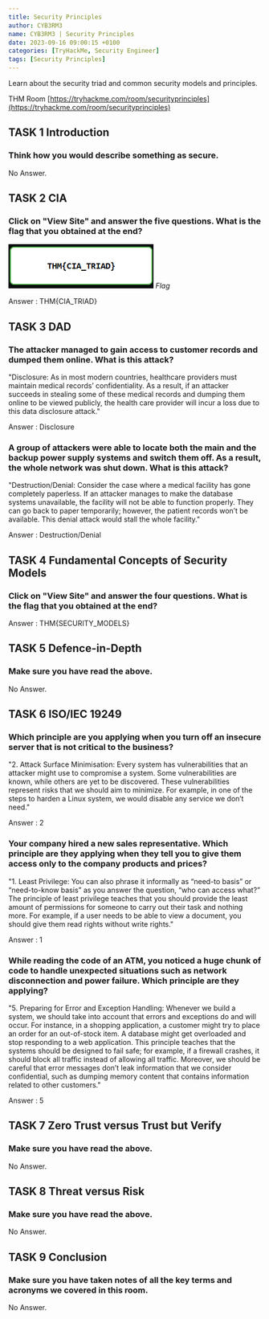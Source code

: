 ```yaml
---
title: Security Principles
author: CYB3RM3
name: CYB3RM3 | Security Principles
date: 2023-09-16 09:00:15 +0100
categories: [TryHackMe, Security Engineer]
tags: [Security Principles]
---
```


Learn about the security triad and common security models and principles.

THM Room [https://tryhackme.com/room/securityprinciples](https://tryhackme.com/room/securityprinciples)


## TASK 1 Introduction
###  Think how you would describe something as secure. 
No Answer.

## TASK 2 CIA
###  Click on "View Site" and answer the five questions. What is the flag that you obtained at the end? 

![Flag](/images/thm/securityprinciples/securityprinciples_1.png)
_Flag_

Answer : THM{CIA_TRIAD}

## TASK 3 DAD
### The attacker managed to gain access to customer records and dumped them online. What is this attack?

"Disclosure: As in most modern countries, healthcare providers must maintain medical records’ confidentiality. As a result, if an attacker succeeds in stealing some of these medical records and dumping them online to be viewed publicly, the health care provider will incur a loss due to this data disclosure attack."

Answer : Disclosure

### A group of attackers were able to locate both the main and the backup power supply systems and switch them off. As a result, the whole network was shut down. What is this attack?

"Destruction/Denial: Consider the case where a medical facility has gone completely paperless. If an attacker manages to make the database systems unavailable, the facility will not be able to function properly. They can go back to paper temporarily; however, the patient records won’t be available. This denial attack would stall the whole facility."

Answer : Destruction/Denial

## TASK 4 Fundamental Concepts of Security Models
### Click on "View Site" and answer the four questions. What is the flag that you obtained at the end?

Answer : THM{SECURITY_MODELS}

## TASK 5 Defence-in-Depth
### Make sure you have read the above. 
No Answer.

## TASK 6 ISO/IEC 19249
### Which principle are you applying when you turn off an insecure server that is not critical to the business?

"2. Attack Surface Minimisation: Every system has vulnerabilities that an attacker might use to compromise a system. Some vulnerabilities are known, while others are yet to be discovered. These vulnerabilities represent risks that we should aim to minimize. For example, in one of the steps to harden a Linux system, we would disable any service we don’t need."

Answer : 2

### Your company hired a new sales representative. Which principle are they applying when they tell you to give them access only to the company products and prices?

"1. Least Privilege: You can also phrase it informally as “need-to basis” or “need-to-know basis” as you answer the question, “who can access what?” The principle of least privilege teaches that you should provide the least amount of permissions for someone to carry out their task and nothing more. For example, if a user needs to be able to view a document, you should give them read rights without write rights."

Answer : 1

### While reading the code of an ATM, you noticed a huge chunk of code to handle unexpected situations such as network disconnection and power failure. Which principle are they applying?

"5. Preparing for Error and Exception Handling: Whenever we build a system, we should take into account that errors and exceptions do and will occur. For instance, in a shopping application, a customer might try to place an order for an out-of-stock item. A database might get overloaded and stop responding to a web application. This principle teaches that the systems should be designed to fail safe; for example, if a firewall crashes, it should block all traffic instead of allowing all traffic. Moreover, we should be careful that error messages don’t leak information that we consider confidential, such as dumping memory content that contains information related to other customers."

Answer : 5

## TASK 7 Zero Trust versus Trust but Verify
###  Make sure you have read the above. 
No Answer.

## TASK 8 Threat versus Risk
###  Make sure you have read the above. 
No Answer.

## TASK 9 Conclusion
###  Make sure you have taken notes of all the key terms and acronyms we covered in this room. 
No Answer.
